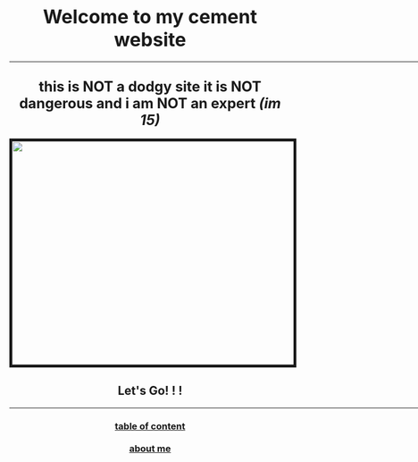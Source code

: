 <!DOCTYPE html>
<html>
    <head>
        <meta charset="utf-8"> 
        <meta name="viewport" content="width=device-width, initial scale=1">
        <title>CEMENT WEBSITE BY ZYD</title>
        <link= rel="stylesheet" type="text\css" href="stylesheet.css">
    </head>
    <body>
        <center>
    <h1><big>Welcome to my cement website</big></h1>
<hr width="1000" color="#67A5CF" size="7"
    <br>
    <h2><big><b>this is <strong>NOT</strong> a dodgy site
         it is <strong>NOT</strong> dangerous and i am <strong>
            NOT</strong> an expert <i>(im 15)</i> </b></big></h2>
            <img src="zcute happy bridget.jpg" width="700" height="400" border="5"/>
            <h2>Let's Go! ! !</h2>
<hr width="800" color="#67A5CF" size="10">
        </center> 
    <h3>
        <center>
            <a href="tablecontent.html">table of content</a>
            <br><br> 
            <a href="about.html"> about me</a>
        </center>
    </h3>
    </body>
</html>
